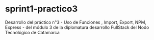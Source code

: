 # sprint1-practico3
Desarrollo del práctico n°3 - Uso de Funciones , Import, Export, NPM, Express - del módulo 3 de la diplomatura  desarrollo FullStack del Nodo Tecnológico de Catamarca

